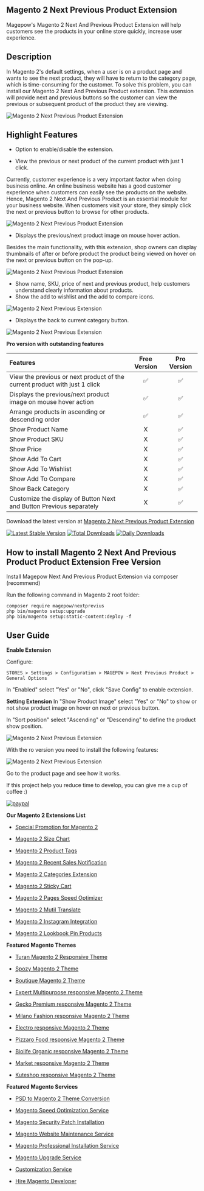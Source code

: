 ## Magento 2 Next Previous Product Extension
Magepow's Magento 2 Next And Previous Product Extension will help customers see the products in your online store quickly, increase user experience.

## Description
In Magento 2's default settings, when a user is on a product page and wants to see the next product, they will have to return to the category page, which is time-consuming for the customer.
To solve this problem, you can install our Magento 2 Next And Previous Product extension. This extension will provide next and previous buttons so the customer can view the previous or subsequent product of the product they are viewing.

![Magento 2 Next Previous Product Extension](https://github.com/magepow/magento-2-next-previous/blob/master/Media/magento-2-next-and-previous-6.gif)

## Highlight Features
- Option to enable/disable the extension.

- View the previous or next product of the current product with just 1 click.

Currently, customer experience is a very important factor when doing business online. An online business website has a good customer experience when customers can easily see the products on the website. Hence, Magento 2 Next And Previous Product is an essential module for your business website. When customers visit your store, they simply click the next or previous button to browse for other products.

![Magento 2 Next Previous Product Extension](https://github.com/magepow/magento-2-next-previous/blob/master/Media/magento-2-next-and-previous-1.png)

- Displays the previous/next product image on mouse hover action.

Besides the main functionality, with this extension, shop owners can display thumbnails of after or before product the product being viewed on hover on the next or previous button on the pop-up.

![Magento 2 Next Previous Product Extension](https://github.com/magepow/magento-2-next-previous/blob/master/Media/magento-2-next-and-previous-2.gif)

- Show name, SKU, price of next and previous product, help customers understand clearly information about products.
- Show the add to wishlist and the add to compare icons.

![Magento 2 Next Previous Extension](https://github.com/magepow/magento-2-next-previous/blob/master/Media/magento-2-next-and-previous-3.png)

- Displays the back to current category button.

![Magento 2 Next Previous Extension](https://github.com/magepow/magento-2-next-previous/blob/master/Media/magento-2-next-and-previous-4.gif)

**Pro version with outstanding features**

| Features  | Free Version  | Pro Version |
| :------------ |:---------------:| :-----:|
|View the previous or next product of the current product with just 1 click|:white_check_mark:|:white_check_mark:|
|Displays the previous/next product image on mouse hover action|:white_check_mark:|:white_check_mark:|
|Arrange products in ascending or descending order|:white_check_mark:|:white_check_mark:|
|Show Product Name|X|:white_check_mark:|
|Show Product SKU|X|:white_check_mark:|
|Show Price|X|:white_check_mark:|
|Show Add To Cart|X|:white_check_mark:|
|Show Add To Wishlist|X|:white_check_mark:|
|Show Add To Compare|X|:white_check_mark:|
|Show Back Category|X|:white_check_mark:|
|Customize the display of Button Next and Button Previous separately|X|:white_check_mark:|

Download the latest version at [Magento 2 Next Previous Product Extension](https://magepow.com/magento-2-next-and-previus-product.html)

[![Latest Stable Version](https://poser.pugx.org/magepow/nextprevius/v/stable)](https://packagist.org/packages/magepow/nextprevius)
[![Total Downloads](https://poser.pugx.org/magepow/nextprevius/downloads)](https://packagist.org/packages/magepow/nextprevius)
[![Daily Downloads](https://poser.pugx.org/magepow/nextprevius/d/daily)](https://packagist.org/packages/magepow/nextprevius)

## How to install Magento 2 Next And Previous Product Product Extension Free Version

Install Magepow Next And Previous Product Extension via composer (recommend)

Run the following command in Magento 2 root folder:

```
composer require magepow/nextprevius
php bin/magento setup:upgrade
php bin/magento setup:static-content:deploy -f
```

## User Guide

**Enable Extension**

Configure: 
```
STORES > Settings > Configuration > MAGEPOW > Next Previous Product > General Options 
```
In "Enabled" select "Yes" or "No", click "Save Config" to enable extension.

**Setting Extension**
In "Show Product Image" select "Yes" or "No" to show or not show product image on hover on next or previous button.

In "Sort position" select "Ascending" or "Descending" to define the product show position.

![Magento 2 Next Previous Extension](https://github.com/magepow/magento-2-next-previous/blob/master/Media/magento-2-next-and-previous-5.png)

With the ro version you need to install the following features:

![Magento 2 Next Previous Extension](https://github.com/magepow/magento-2-next-previous/blob/master/Media/magento-2-next-and-previous.png)

Go to the product page and see how it works.

If this project help you reduce time to develop, you can give me a cup of coffee :) 

[![paypal](https://www.paypalobjects.com/en_US/i/btn/btn_donateCC_LG.gif)](https://www.paypal.com/paypalme/alopay)


**Our Magento 2 Extensions List**
* [Special Promotion for Magento 2](https://magepow.com/magento-2-special-promotion-extension.html)

* [Magento 2 Size Chart](https://magepow.com/magento-2-size-chart.html)

* [Magento 2 Product Tags](https://magepow.com/magento-2-product-tags.html)

* [Magento 2 Recent Sales Notification](https://magepow.com/magento-2-recent-sales-notification.html)

* [Magento 2 Categories Extension](https://magepow.com/magento-categories-extension.html)

* [Magento 2 Sticky Cart](https://magepow.com/magento-sticky-cart.html)

* [Magento 2 Pages Speed Optimizer](https://magepow.com/magento-speed-optimizer.html)

* [Magento 2 Mutil Translate](https://magepow.com/magento-multi-translate.html)

* [Magento 2 Instagram Integration](https://magepow.com/magento-2-instagram.html)

* [Magento 2 Lookbook Pin Products](https://magepow.com/lookbook-pin-products.html)

**Featured Magento Themes**
* [Turan Magento 2 Responsive Theme](https://themeforest.net/item/turan-magento-2-responsive-theme-rtl-supported/31335868)

* [Spozy Magento 2 Theme](https://themeforest.net/item/spozy-magento-2-theme-rtl-supported/30176068)

* [Boutique Magento 2 Theme](https://themeforest.net/item/boutique-magento-2-theme-rtl-supported/28858239)

* [Expert Multipurpose responsive Magento 2 Theme](https://1.envato.market/c/1314680/275988/4415?u=https://themeforest.net/item/expert-premium-responsive-magento-2-and-1-support-rtl-magento-2-/21667789)

* [Gecko Premium responsive Magento 2 Theme](https://1.envato.market/c/1314680/275988/4415?u=https://themeforest.net/item/gecko-responsive-magento-2-theme-rtl-supported/24677410)

* [Milano Fashion responsive Magento 2 Theme](https://1.envato.market/c/1314680/275988/4415?u=https://themeforest.net/item/milano-fashion-responsive-magento-1-2-theme/12141971)

* [Electro responsive Magento 2 Theme](https://1.envato.market/c/1314680/275988/4415?u=https://themeforest.net/item/electro-responsive-magento-1-2-theme/17042067)

* [Pizzaro Food responsive Magento 2 Theme](https://1.envato.market/c/1314680/275988/4415?u=https://themeforest.net/item/pizzaro-food-responsive-magento-1-2-theme/19438157)

* [Biolife Organic responsive Magento 2 Theme](https://1.envato.market/c/1314680/275988/4415?u=https://themeforest.net/item/biolife-organic-food-magento-2-theme-rtl-supported/25712510)

* [Market responsive Magento 2 Theme](https://1.envato.market/c/1314680/275988/4415?u=https://themeforest.net/item/market-responsive-magento-2-theme/22997928)

* [Kuteshop responsive Magento 2 Theme](https://1.envato.market/c/1314680/275988/4415?u=https://themeforest.net/item/kuteshop-multipurpose-responsive-magento-1-2-theme/12985435)

**Featured Magento Services**

* [PSD to Magento 2 Theme Conversion](https://magepow.com/psd-to-magento-theme-conversion.html)

* [Magento Speed Optimization Service](https://magepow.com/magento-speed-optimization-service.html)

* [Magento Security Patch Installation](https://magepow.com/magento-security-patch-installation.html)

* [Magento Website Maintenance Service](https://magepow.com/website-maintenance-service.html)

* [Magento Professional Installation Service](https://magepow.com/professional-installation-service.html)

* [Magento Upgrade Service](https://magepow.com/magento-upgrade-service.html)

* [Customization Service](https://magepow.com/customization-service.html)

* [Hire Magento Developer](https://magepow.com/hire-magento-developer.html)
